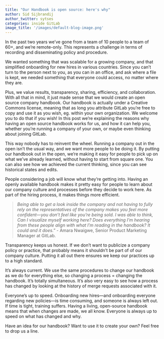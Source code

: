 ```yaml
---
title: "Our Handbook is open source: here's why"
author: Sid Sijbrandij
author_twitter: sytses
categories: inside GitLab
image_title: '/images/default-blog-image.png' 
---
```


In the past two years we’ve gone from a team of 10 people to a team of 60+,
and we’re remote-only. This represents a challenge in terms of recording and
disseminating policy and procedure.

<!-- more -->

We wanted something that was scalable for a growing company, and that simplified
onboarding for new hires in various countries. Since you can’t turn to the person
next to you, as you can in an office, and ask where a file is kept, we needed
something that everyone could access, no matter where they are.

Plus, we value results, transparency, sharing, efficiency, and collaboration.
With all that in mind, it just made sense that we would create an open source
company handbook. Our handbook is actually under a Creative Commons license,
meaning that as long you attribute GitLab you’re free to copy and use it as
you wish, eg. within your own organization. We welcome you to do that if you wish! 
In this post we’re explaining the reasons why having an open source handbook
works for us, and how it can help you, whether you’re running a company of
your own, or maybe even thinking about joining GitLab.

This way nobody has to reinvent the wheel. Running a company out in the open
isn’t the usual way, and we want more people to be doing it. By putting our
handbook out in the open, we’re making it easy for people to pick up on what
we’ve already learned, without having to start from square one. You can also
see how we achieved the current thinking, since you can see historical states and edits.

People considering a job will know what they’re getting into. Having an openly
available handbook makes it pretty easy for people to learn about our company
culture and processes before they decide to work here. As part of the hiring
process, it makes things more efficient. 

> _Being able to get a look inside the company and not having to fully rely on the
representatives of the company makes you feel more confident—you don’t feel like
you’re being sold. I was able to think, Can I visualize myself working here? Does
everything I’m hearing from these people align with what I’m reading in the handbook?
It could and it does.”_ - Amara Nwaigwe, Senior Product Marketing Manager at GitLab.

Transparency keeps us honest. If we don’t want to publicize a company policy or practice,
that probably means it shouldn’t be part of of our company culture. Putting it all out
there ensures we keep our practices up to a high standard.

It’s always current. We use the same procedures to change our handbook as we do for
everything else, so changing a process = changing the handbook. It’s totally simultaneous.
It’s also very easy to see how a process has changed by looking at the history of
merge requests associated with it.

Everyone’s up to speed. Onboarding new hires—and onboarding everyone regarding new
policies—is time consuming, and someone is always left out. If time is tight, training
suffers. Having a living, open-source handbook means that when changes are made, we all know.
Everyone is always up to speed on what has changed and why.

Have an idea for our handbook? Want to use it to create your own? Feel free to drop us a line.